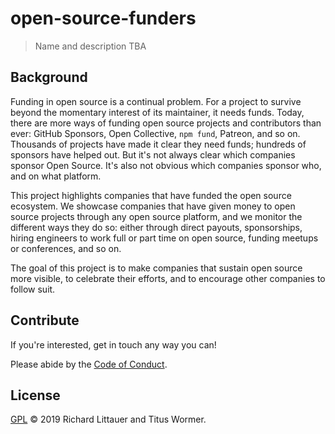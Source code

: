# open-source-funders

> Name and description TBA

## Background

Funding in open source is a continual problem. For a project to survive beyond the momentary interest of its maintainer, it needs funds. Today, there are more ways of funding open source projects and contributors than ever: GitHub Sponsors, Open Collective, `npm fund`, Patreon, and so on. Thousands of projects have made it clear they need funds; hundreds of sponsors have helped out. But it's not always clear which companies sponsor Open Source. It's also not obvious which companies sponsor who, and on what platform.

This project highlights companies that have funded the open source ecosystem. We showcase companies that have given money to open source projects through any open source platform, and we monitor the different ways they do so: either through direct payouts, sponsorships, hiring engineers to work full or part time on open source, funding meetups or conferences, and so on.

The goal of this project is to make companies that sustain open source more visible, to celebrate their efforts, and to encourage other companies to follow suit.

## Contribute

If you're interested, get in touch any way you can!

Please abide by the [Code of Conduct](CODE_OF_CONDUCT.md).

## License

[GPL](LICENSE) © 2019 Richard Littauer and Titus Wormer.

